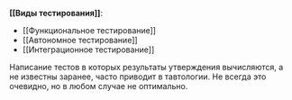 **[[Виды тестирования]]**:
- [[Функциональное тестирование]]
- [[Автономное тестирование]]
- [[Интеграционное тестирование]]

Написание тестов в которых результаты утверждения вычисляются, а не известны заранее, часто приводит в тавтологии. Не всегда это очевидно, но в любом случае не оптимально.
